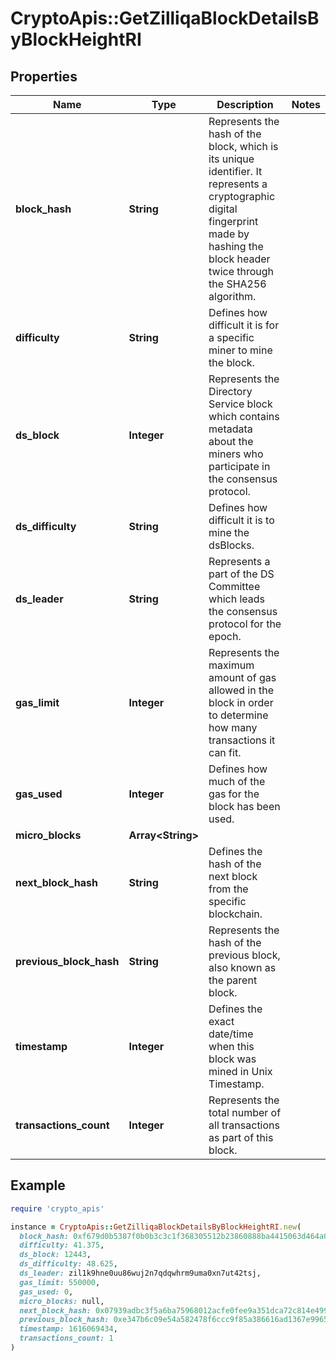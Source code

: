 # CryptoApis::GetZilliqaBlockDetailsByBlockHeightRI

## Properties

| Name | Type | Description | Notes |
| ---- | ---- | ----------- | ----- |
| **block_hash** | **String** | Represents the hash of the block, which is its unique identifier. It represents a cryptographic digital fingerprint made by hashing the block header twice through the SHA256 algorithm. |  |
| **difficulty** | **String** | Defines how difficult it is for a specific miner to mine the block. |  |
| **ds_block** | **Integer** | Represents the Directory Service block which contains metadata about the miners who participate in the consensus protocol. |  |
| **ds_difficulty** | **String** | Defines how difficult it is to mine the dsBlocks. |  |
| **ds_leader** | **String** | Represents a part of the DS Committee which leads the consensus protocol for the epoch. |  |
| **gas_limit** | **Integer** | Represents the maximum amount of gas allowed in the block in order to determine how many transactions it can fit. |  |
| **gas_used** | **Integer** | Defines how much of the gas for the block has been used. |  |
| **micro_blocks** | **Array&lt;String&gt;** |  |  |
| **next_block_hash** | **String** | Defines the hash of the next block from the specific blockchain. |  |
| **previous_block_hash** | **String** | Represents the hash of the previous block, also known as the parent block. |  |
| **timestamp** | **Integer** | Defines the exact date/time when this block was mined in Unix Timestamp. |  |
| **transactions_count** | **Integer** | Represents the total number of all transactions as part of this block. |  |

## Example

```ruby
require 'crypto_apis'

instance = CryptoApis::GetZilliqaBlockDetailsByBlockHeightRI.new(
  block_hash: 0xf679d0b5387f0b0b3c3c1f368305512b23860888ba4415063d464a09b8bb6205 Block 1244297 Block 1244299,
  difficulty: 41.375,
  ds_block: 12443,
  ds_difficulty: 48.625,
  ds_leader: zil1k9hne0uu86wuj2n7qdqwhrm9uma0xn7ut42tsj,
  gas_limit: 550000,
  gas_used: 0,
  micro_blocks: null,
  next_block_hash: 0x07939adbc3f5a6ba75968012acfe0fee9a351dca72c814e499fee554281b56b6 Block 1244298 Block 1244300,
  previous_block_hash: 0xe347b6c09e54a582478f6ccc9f85a386616ad1367e9965e5409fab790e538d16 Block 1244296 Block 1244298,
  timestamp: 1616069434,
  transactions_count: 1
)
```

